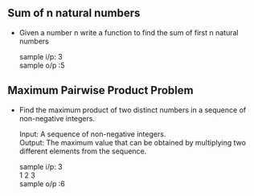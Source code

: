 ##  Sum of n natural numbers

* Given a number n write a function to find the sum of first n natural numbers

	sample	i/p: 3<br />
	sample	o/p :5


## Maximum Pairwise Product Problem

* Find the maximum product of two distinct numbers in a sequence of non-negative integers.

	Input: A sequence of non-negative integers.<br />
        Output: The maximum value that can be obtained by multiplying two different elements from the sequence.

	sample	i/p: 3<br />
                     1 2 3<br />
	sample	o/p :6

